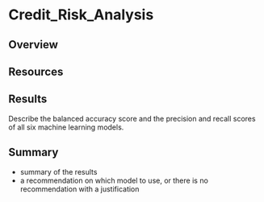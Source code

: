 # Credit_Risk_Analysis

## Overview


## Resources


## Results
Describe the balanced accuracy score and the precision and recall scores of all six machine learning models.

## Summary

- summary of the results
- a recommendation on which model to use, or there is no recommendation with a justification

